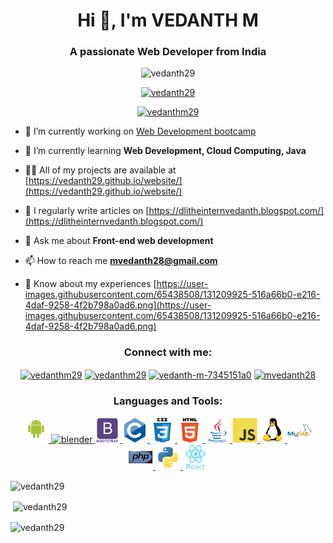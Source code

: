 <h1 align="center">Hi 👋, I'm VEDANTH M</h1>
<h3 align="center">A passionate Web Developer from India</h3>

<p align="center"> <img src="https://komarev.com/ghpvc/?username=vedanth29&label=Profile%20views&color=0e75b6&style=flat" alt="vedanth29" /> </p>

<p align="center"> <a href="https://github-profile-trophy.vercel.app/?username=ryo-ma&theme=darkhub"><img src="https://github-profile-trophy.vercel.app/?username=ryo-ma&theme=darkhub" alt="vedanth29" /></a> </p>

<p align="center"> <a href="https://twitter.com/vedanthm29" target="blank"><img src="https://img.shields.io/twitter/follow/vedanthm29?logo=twitter&style=for-the-badge" alt="vedanthm29" /></a> </p>

- 🔭 I’m currently working on [Web Development bootcamp](https://github.com/Vedanth29/WebDevelopment_bootcamp)

- 🌱 I’m currently learning **Web Development, Cloud Computing, Java**

- 👨‍💻 All of my projects are available at [https://vedanth29.github.io/website/](https://vedanth29.github.io/website/)

- 📝 I regularly write articles on [https://dlitheinternvedanth.blogspot.com/](https://dlitheinternvedanth.blogspot.com/)

- 💬 Ask me about **Front-end web development**

- 📫 How to reach me **mvedanth28@gmail.com**

- 📄 Know about my experiences [https://user-images.githubusercontent.com/65438508/131209925-516a66b0-e216-4daf-9258-4f2b798a0ad6.png](https://user-images.githubusercontent.com/65438508/131209925-516a66b0-e216-4daf-9258-4f2b798a0ad6.png)

<h3 align="center">Connect with me:</h3>
<p align="center">
<a href="https://codepen.io/vedanthm29" target="blank"><img align="center" src="https://raw.githubusercontent.com/rahuldkjain/github-profile-readme-generator/master/src/images/icons/Social/codepen.svg" alt="vedanthm29" height="30" width="40" /></a>
<a href="https://twitter.com/vedanthm29" target="blank"><img align="center" src="https://raw.githubusercontent.com/rahuldkjain/github-profile-readme-generator/master/src/images/icons/Social/twitter.svg" alt="vedanthm29" height="30" width="40" /></a>
<a href="https://linkedin.com/in/vedanth-m-7345151a0" target="blank"><img align="center" src="https://raw.githubusercontent.com/rahuldkjain/github-profile-readme-generator/master/src/images/icons/Social/linked-in-alt.svg" alt="vedanth-m-7345151a0" height="30" width="40" /></a>
<a href="https://www.hackerrank.com/mvedanth28" target="blank"><img align="center" src="https://raw.githubusercontent.com/rahuldkjain/github-profile-readme-generator/master/src/images/icons/Social/hackerrank.svg" alt="mvedanth28" height="30" width="40" /></a>
</p>

<h3 align="center">Languages and Tools:</h3>
<p align="center"> <a href="https://developer.android.com" target="_blank"> <img src="https://raw.githubusercontent.com/devicons/devicon/master/icons/android/android-original-wordmark.svg" alt="android" width="40" height="40"/> </a> <a href="https://www.blender.org/" target="_blank"> <img src="https://download.blender.org/branding/community/blender_community_badge_white.svg" alt="blender" width="40" height="40"/> </a> <a href="https://getbootstrap.com" target="_blank"> <img src="https://raw.githubusercontent.com/devicons/devicon/master/icons/bootstrap/bootstrap-plain-wordmark.svg" alt="bootstrap" width="40" height="40"/> </a> <a href="https://www.cprogramming.com/" target="_blank"> <img src="https://raw.githubusercontent.com/devicons/devicon/master/icons/c/c-original.svg" alt="c" width="40" height="40"/> </a> <a href="https://www.w3schools.com/css/" target="_blank"> <img src="https://raw.githubusercontent.com/devicons/devicon/master/icons/css3/css3-original-wordmark.svg" alt="css3" width="40" height="40"/> </a> <a href="https://www.w3.org/html/" target="_blank"> <img src="https://raw.githubusercontent.com/devicons/devicon/master/icons/html5/html5-original-wordmark.svg" alt="html5" width="40" height="40"/> </a> <a href="https://www.java.com" target="_blank"> <img src="https://raw.githubusercontent.com/devicons/devicon/master/icons/java/java-original.svg" alt="java" width="40" height="40"/> </a> <a href="https://developer.mozilla.org/en-US/docs/Web/JavaScript" target="_blank"> <img src="https://raw.githubusercontent.com/devicons/devicon/master/icons/javascript/javascript-original.svg" alt="javascript" width="40" height="40"/> </a> <a href="https://www.linux.org/" target="_blank"> <img src="https://raw.githubusercontent.com/devicons/devicon/master/icons/linux/linux-original.svg" alt="linux" width="40" height="40"/> </a> <a href="https://www.mysql.com/" target="_blank"> <img src="https://raw.githubusercontent.com/devicons/devicon/master/icons/mysql/mysql-original-wordmark.svg" alt="mysql" width="40" height="40"/> </a> <a href="https://www.php.net" target="_blank"> <img src="https://raw.githubusercontent.com/devicons/devicon/master/icons/php/php-original.svg" alt="php" width="40" height="40"/> </a> <a href="https://www.python.org" target="_blank"> <img src="https://raw.githubusercontent.com/devicons/devicon/master/icons/python/python-original.svg" alt="python" width="40" height="40"/> </a> <a href="https://reactjs.org/" target="_blank"> <img src="https://raw.githubusercontent.com/devicons/devicon/master/icons/react/react-original-wordmark.svg" alt="react" width="40" height="40"/> </a> </p>

<p><img align="center" src="https://github-readme-stats.vercel.app/api/top-langs?username=vedanth29&show_icons=true&locale=en&layout=compact" alt="vedanth29" /></p>

<p>&nbsp;<img align="center" src="https://github-readme-stats.vercel.app/api?username=vedanth29&show_icons=true&locale=en" alt="vedanth29" /></p>

<p><img align="center" src="https://github-readme-streak-stats.herokuapp.com/?user=vedanth29&" alt="vedanth29" /></p>
